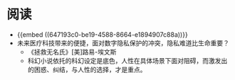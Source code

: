 # 阅读
- {{embed ((647193c0-be19-4588-8664-e1894907c88a))}}
- 未来医疗科技带来的便捷，面对数字隐私保护的冲突，隐私难道比生命重要？
	- 《拯救无名氏》[美]路易-埃文斯
	- 科幻小说依托的科幻设定是底色，人性在具体场景下面对阻碍，而激发出的困惑、纠结，与人性的选择，才是重点。